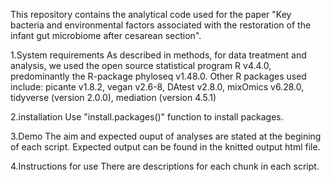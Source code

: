 This repository contains the analytical code used for the paper "Key bacteria and environmental factors associated with the restoration of the infant gut microbiome after cesarean section".

1.System requirements
   As described in methods, for data treatment and analysis, we used the open source statistical program R v4.4.0, predominantly the R-package phyloseq v1.48.0. Other R packages used include: picante v1.8.2, vegan v2.6-8, DAtest v2.8.0, mixOmics v6.28.0, tidyverse (version 2.0.0), mediation (version 4.5.1)

2.installation
   Use "install.packages()" function to install packages.

3.Demo
   The aim and expected ouput of analyses are stated at the begining of each script.
   Expected output can be found in the knitted output html file. 

4.Instructions for use
   There are descriptions for each chunk in each script. 

